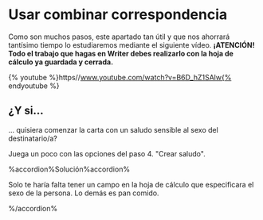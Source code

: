 
# Usar combinar correspondencia

Como son muchos pasos, este apartado tan útil y que nos ahorrará tantísimo tiempo lo estudiaremos mediante el siguiente vídeo. **¡ATENCIÓN! Todo el trabajo que hagas en Writer debes realizarlo con la hoja de cálculo ya guardada y cerrada.**

{% youtube %}https//www.youtube.com/watch?v=B6D_hZ1SAlw{% endyoutube %}




## ¿Y si...

... quisiera comenzar la carta con un saludo sensible al sexo del destinatario/a?

Juega un poco con las opciones del paso 4. "Crear saludo".

%accordion%Solución%accordion%

Solo te haría falta tener un campo en la hoja de cálculo que especificara el sexo de la persona. Lo demás es pan comido.

%/accordion%



